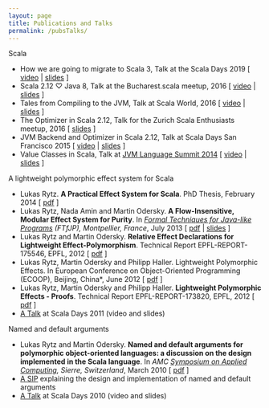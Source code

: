 ```yaml
---
layout: page
title: Publications and Talks
permalink: /pubsTalks/
---
```


Scala

  * How we are going to migrate to Scala 3, Talk at the Scala Days 2019 \[ [video](https://www.youtube.com/watch?v=KUl1Ilcf0b8) \| [slides](/download/scala-days-2019.pdf) \]
  * Scala 2.12 ♡ Java 8, Talk at the Bucharest.scala meetup, 2016 \[ [video](https://youtu.be/3aVwtBR0LgM) \| [slides](/download/bucharest-scala-2016.pdf) \]
  * Tales from Compiling to the JVM, Talk at Scala World, 2016 \[ [video](https://www.youtube.com/watch?v=H3hPWvZtF4A) \| [slides](/download/scala-world-2016.pdf) \]
  * The Optimizer in Scala 2.12, Talk for the Zurich Scala Enthusiasts meetup, 2016 \[ [slides](/download/scala-user-group-2016.pdf) \]
  * JVM Backend and Optimizer in Scala 2.12, Talk at Scala Days San Francisco 2015 \[ [video](https://www.youtube.com/watch?v=Ic4vQJcYwsU) \| [slides](/download/scala-days-sf-2015.pdf) \]
  * Value Classes in Scala, Talk at [JVM Language Summit 2014](http://openjdk.java.net/projects/mlvm/jvmlangsummit/) \[ [video](http://medianetwork.oracle.com/video/player/3731019772001) \| [slides](/download/jvmls-2014-rytz.pdf) \]

A lightweight polymorphic effect system for Scala

  * Lukas Rytz. **A Practical Effect System for Scala**. PhD Thesis, February 2014 \[ [pdf](/download/thesis-rytz.pdf) \]
  * Lukas Rytz, Nada Amin and Martin Odersky. **A Flow-Insensitive, Modular Effect System for Purity**. In *[Formal Techniques for Java-like Programs](http://types.cs.washington.edu/ftfjp2013/) (FTfJP), Montpellier, France*, July 2013 \[ [pdf](http://infoscience.epfl.ch/record/186425/files/purity-ftfjp13.pdf?version=1) \| [slides](http://lrytz.github.io/slides/ftfjp13.html#/) \]
  * Lukas Rytz and Martin Odersky. **Relative Effect Declarations for Lightweight Effect-Polymorphism**. Technical Report EPFL-REPORT-175546, EPFL, 2012 \[ [pdf](http://infoscience.epfl.ch/record/175546/files/rel-eff_1.pdf) \]
  * Lukas Rytz, Martin Odersky and Philipp Haller. Lightweight Polymorphic Effects. In European Conference on Object-Oriented Programming (ECOOP), Beijing, China*, June 2012 \[ [pdf](http://infoscience.epfl.ch/record/175240/files/ecoop_1.pdf) \]
  * Lukas Rytz, Martin Odersky and Philipp Haller. **Lightweight Polymorphic Effects - Proofs**. Technical Report EPFL-REPORT-173820, EPFL, 2012 \[ [pdf](http://infoscience.epfl.ch/record/173820/files/proofs_1.pdf) \]
  * [A Talk](http://days2011.scala-lang.org/node/138/281) at Scala Days 2011 (video and slides)

Named and default arguments

  * Lukas Rytz and Martin Odersky. **Named and default arguments for polymorphic object-oriented languages: a discussion on the design implemented in the Scala language**. In *AMC [Symposium on Applied Computing](http://www.sigapp.org/sac/sac2010/), Sierre, Switzerland*, March 2010 \[ [pdf](http://infoscience.epfl.ch/record/173408/files/named-args.pdf) \]
  * [A SIP](http://docs.scala-lang.org/sips/completed/named-and-default-arguments.html) explaining the design and implementation of named and default arguments
  * [A Talk](http://days2010.scala-lang.org/node/138/147/) at Scala Days 2010 (video and slides)
